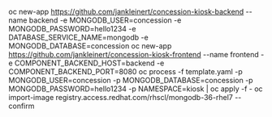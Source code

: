 oc new-app https://github.com/jankleinert/concession-kiosk-backend --name backend -e MONGODB_USER=concession -e MONGODB_PASSWORD=hello1234 -e DATABASE_SERVICE_NAME=mongodb -e MONGODB_DATABASE=concession
oc new-app https://github.com/jankleinert/concession-kiosk-frontend --name frontend -e COMPONENT_BACKEND_HOST=backend -e COMPONENT_BACKEND_PORT=8080
oc process -f template.yaml -p MONGODB_USER=concession -p MONGODB_DATABASE=concession -p MONGODB_PASSWORD=hello1234 -p NAMESPACE=kiosk | oc apply -f - 
oc import-image registry.access.redhat.com/rhscl/mongodb-36-rhel7 --confirm 

